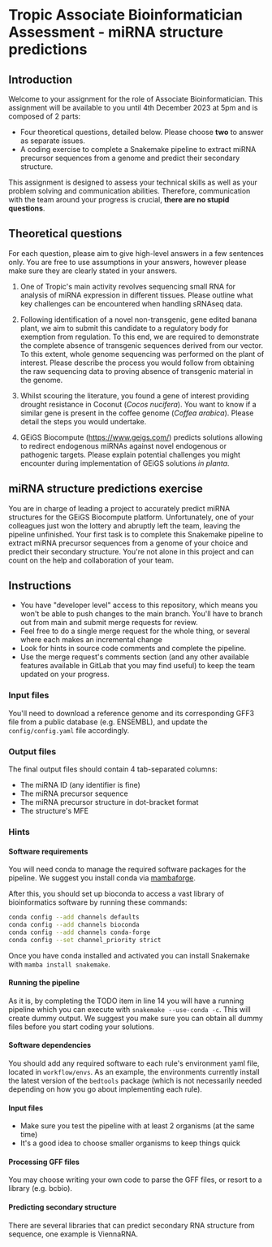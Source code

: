 # Tropic Associate Bioinformatician Assessment - miRNA structure predictions


## Introduction

Welcome to your assignment for the role of Associate Bioinformatician. This assignment will be available to you until 4th December 2023 at 5pm and is composed of 2 parts:

- Four theoretical questions, detailed below. Please choose **two** to answer as separate issues.
- A coding exercise to complete a Snakemake pipeline to extract miRNA precursor sequences from a genome and predict their secondary structure.


This assignment is designed to assess your technical skills as well as your problem solving and communication abilities. Therefore, communication with the team around your progress is crucial, **there are no stupid questions**.

## Theoretical questions

For each question, please aim to give high-level answers in a few sentences only. You are free to use assumptions in your answers, however please make sure they are clearly stated in your answers.

1. One of Tropic's main activity revolves sequencing small RNA for analysis of miRNA expression in different tissues. Please outline what key challenges can be encountered
when handling sRNAseq data.

2. Following identification of a novel non-transgenic, gene edited banana plant, we aim to submit this candidate to a regulatory body for exemption from regulation. To this end, we are required to demonstrate the complete absence of transgenic sequences derived from our vector. To this extent, whole genome sequencing was performed on the plant of interest. Please describe the process you would follow from obtaining the raw sequencing data to proving absence of transgenic material in the genome.

3. Whilst scouring the literature, you found a gene of interest providing drought resistance in Coconut (_Cocos nucifera_). You want to know if a similar gene is present in the coffee genome (_Coffea arabica_). Please detail the steps you would undertake.

4. GEiGS Biocompute (https://www.geigs.com/) predicts solutions allowing to redirect endogenous miRNAs against novel endogenous or pathogenic targets. Please explain potential challenges you might encounter during implementation of GEiGS solutions _in planta_.


## miRNA structure predictions exercise

You are in charge of leading a project to accurately predict miRNA structures for the GEiGS Biocompute platform. Unfortunately, one of your colleagues just won the lottery and abruptly left the team, leaving the pipeline unfinished. Your first task is to complete this Snakemake pipeline to extract miRNA precursor sequences from a genome of your choice and predict their secondary structure. You're not alone in this project and can count on the help and collaboration of your team.

## Instructions

- You have "developer level" access to this repository, which means you won't be able
  to push changes to the main branch. You'll have to branch out from main and
  submit merge requests for review.
- Feel free to do a single merge request for the whole thing, or several where
each makes an incremental change
- Look for hints in source code comments and complete the pipeline.
- Use the merge request's comments section (and any other available features
available in GitLab that you may find useful) to keep the team updated on your progress.

### Input files

You'll need to download a reference genome and its corresponding GFF3 file from
a public database (e.g. ENSEMBL), and update the `config/config.yaml` file
accordingly.

### Output files

The final output files should contain 4 tab-separated columns:
- The miRNA ID (any identifier is fine)
- The miRNA precursor sequence
- The miRNA precursor structure in dot-bracket format
- The structure's MFE

### Hints

#### Software requirements

You will need conda to manage the required software packages for the pipeline. We suggest you install conda via
[mambaforge](https://github.com/conda-forge/miniforge#mambaforge).

After this, you should set up bioconda to access a vast library of
bioinformatics software by running these commands:

```bash
conda config --add channels defaults
conda config --add channels bioconda
conda config --add channels conda-forge
conda config --set channel_priority strict
```

Once you have conda installed and activated you can install Snakemake with
`mamba install snakemake`.

#### Running the pipeline

As it is, by completing the TODO item in line 14 you will have a running
pipeline which you can execute with `snakemake --use-conda -c`. This will create
dummy output. We suggest you make sure you can obtain all dummy files before you start coding
your solutions.

#### Software dependencies

You should add any required software to each rule's environment yaml file,
located in `workflow/envs`. As an example, the environments currently
install the latest version of the `bedtools` package
(which is not necessarily needed depending on how you go about implementing each
rule).

#### Input files 

- Make sure you test the pipeline with at least 2 organisms (at the same time)
- It's a good idea to choose smaller organisms to keep things quick

#### Processing GFF files

You may choose writing your own code to parse the GFF files, or resort to a
library (e.g. bcbio).

#### Predicting secondary structure

There are several libraries that can predict secondary RNA structure from sequence, one example is ViennaRNA.
